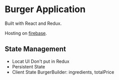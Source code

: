 # Burger Application

Built with React and Redux.

Hosting on [firebase](https://reactburger-d37b5.firebaseapp.com/).

## State Management
- Locat UI
  Don't put in Redux
- Persistent State
- Client State
  BurgerBuilder: ingredients, totalPrice